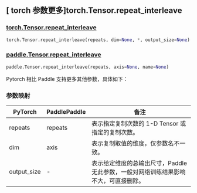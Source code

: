 ## [ torch 参数更多]torch.Tensor.repeat_interleave

### [torch.Tensor.repeat_interleave](https://pytorch.org/docs/stable/generated/torch.Tensor.repeat_interleave.html#torch.Tensor.repeat_interleave)

```python
torch.Tensor.repeat_interleave(repeats, dim=None, *, output_size=None)
```

### [paddle.Tensor.repeat_interleave](https://www.paddlepaddle.org.cn/documentation/docs/zh/develop/api/paddle/Tensor_cn.html#repeat-interleave-repeats-axis-none-name-none)

```python
paddle.Tensor.repeat_interleave(repeats, axis=None, name=None)
```

Pytorch 相比 Paddle 支持更多其他参数，具体如下：

### 参数映射
| PyTorch | PaddlePaddle | 备注                                                |
| ------- | ------------ | --------------------------------------------------- |
| repeats   | repeats    | 表示指定复制次数的 1-D Tensor 或指定的复制次数。           |
| dim     |   axis        | 表示复制取值的维度，仅参数名不一致。 |
| output_size     | -        | 表示给定维度的总输出尺寸，Paddle 无此参数，一般对网络训练结果影响不大，可直接删除。 |
